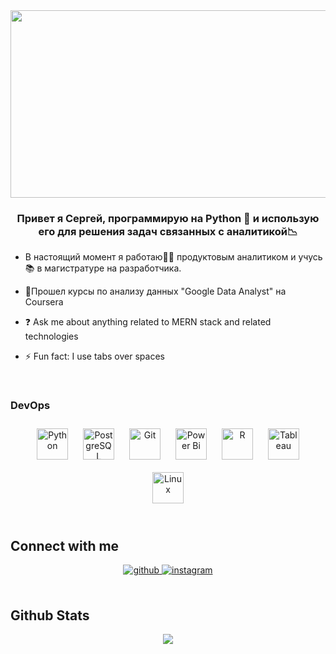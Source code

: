 <div align="center">
<img src="https://cdn.kanobu.ru/screenshots/22/ea078491-f2e3-4c18-873a-ed840f8481b6.png" align="center" height="300" width="600" />
</div>  
  

### <div align="center">Привет я Сергей, программирую на Python 🐍 и использую его для решения задач связанных с аналитикой📉</div>  
  

- В настоящий момент я работаю👨‍💼 продуктовым аналитиком и учусь📚 в магистратуре на разработчика.  
  

- 📜Прошел курсы по анализу данных "Google Data Analyst" на Coursera  
  

- ❓ Ask me about anything related to MERN stack and related technologies  
  

- ⚡ Fun fact: I use tabs over spaces  
  

<br/>  


### DevOps  
<div align="center">  
<a href="https://www.python.org/" target="_blank"><img style="margin: 10px" src="https://profilinator.rishav.dev/skills-assets/python-original.svg" alt="Python" height="50" /></a>  
<a href="https://www.postgresql.org/" target="_blank"><img style="margin: 10px" src="https://profilinator.rishav.dev/skills-assets/postgresql-original-wordmark.svg" alt="PostgreSQL" height="50" /></a>  
<a href="https://github.com/" target="_blank"><img style="margin: 10px" src="https://profilinator.rishav.dev/skills-assets/git-scm-icon.svg" alt="Git" height="50" /></a>  
<a href="https://powerbi.microsoft.com/en-us/" target="_blank"><img style="margin: 10px" src="https://profilinator.rishav.dev/skills-assets/powerbi.png" alt="Power Bi" height="50" /></a>  
<a href="https://www.r-project.org/" target="_blank"><img style="margin: 10px" src="https://profilinator.rishav.dev/skills-assets/r.svg" alt="R" height="50" /></a>  
<a href="https://www.tableau.com/" target="_blank"><img style="margin: 10px" src="https://profilinator.rishav.dev/skills-assets/tableau.svg" alt="Tableau" height="50" /></a>  
<a href="https://www.linux.org/" target="_blank"><img style="margin: 10px" src="https://profilinator.rishav.dev/skills-assets/linux-original.svg" alt="Linux" height="50" /></a>  
</div>

</td></tr></table>  

<br/>  


## Connect with me  
<div align="center">
<a href="https://github.com/Gadzillas" target="_blank">
<img src=https://img.shields.io/badge/github-%2324292e.svg?&style=for-the-badge&logo=github&logoColor=white alt=github style="margin-bottom: 5px;" />
</a>
<a href="https://instagram.com/https://www.instagram.com/kupecif?igsh=OGQ5ZDc2ODk2ZA%3D%3D&utm_source=qr" target="_blank">
<img src=https://img.shields.io/badge/instagram-%23000000.svg?&style=for-the-badge&logo=instagram&logoColor=white alt=instagram style="margin-bottom: 5px;" />
</a>  
</div>  
  

<br/>  


## Github Stats  
<div align="center"><img src="https://github-readme-stats.vercel.app/api?username=Gadzillas&show_icons=true&count_private=true&hide_border=true" align="center" /></div>  

<br/>  



